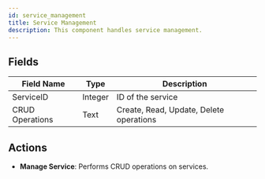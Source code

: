 ```yaml
---
id: service_management
title: Service Management
description: This component handles service management.
---
```


## Fields

| Field Name     | Type    | Description                 |
|----------------|---------|-----------------------------|
| ServiceID      | Integer | ID of the service            |
| CRUD Operations| Text    | Create, Read, Update, Delete operations |

## Actions

- **Manage Service**: Performs CRUD operations on services.
